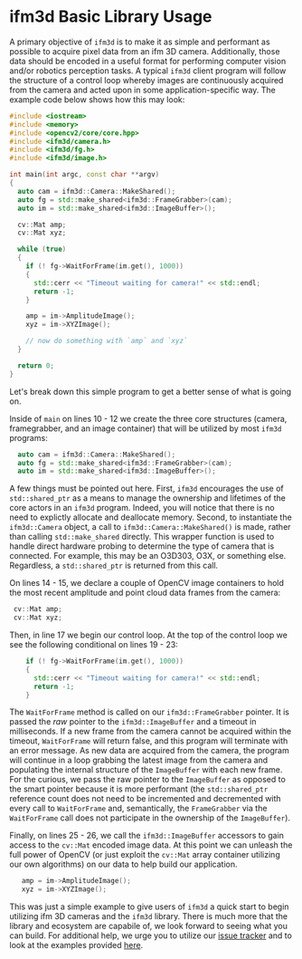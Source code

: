 
ifm3d Basic Library Usage
=========================

A primary objective of `ifm3d` is to make it as simple and performant as
possible to acquire pixel data from an ifm 3D camera. Additionally, those data
should be encoded in a useful format for performing computer vision and/or
robotics perception tasks. A typical `ifm3d` client program will follow the
structure of a control loop whereby images are continuously acquired from the
camera and acted upon in some application-specific way. The example code below
shows how this may look:

```c++
#include <iostream>
#include <memory>
#include <opencv2/core/core.hpp>
#include <ifm3d/camera.h>
#include <ifm3d/fg.h>
#include <ifm3d/image.h>

int main(int argc, const char **argv)
{
  auto cam = ifm3d::Camera::MakeShared();
  auto fg = std::make_shared<ifm3d::FrameGrabber>(cam);
  auto im = std::make_shared<ifm3d::ImageBuffer>();

  cv::Mat amp;
  cv::Mat xyz;

  while (true)
  {
    if (! fg->WaitForFrame(im.get(), 1000))
    {
      std::cerr << "Timeout waiting for camera!" << std::endl;
      return -1;
    }

    amp = im->AmplitudeImage();
    xyz = im->XYZImage();

    // now do something with `amp` and `xyz`
  }

  return 0;
}
```

Let's break down this simple program to get a better sense of what is going on.

Inside of `main` on lines 10 - 12 we create the three core structures (camera,
framegrabber, and an image container)  that will be utilized by most `ifm3d`
programs:

```c++
  auto cam = ifm3d::Camera::MakeShared();
  auto fg = std::make_shared<ifm3d::FrameGrabber>(cam);
  auto im = std::make_shared<ifm3d::ImageBuffer>();
```

A few things must be pointed out here. First, `ifm3d` encourages the use of
`std::shared_ptr` as a means to manage the ownership and lifetimes of the core
actors in an `ifm3d` program. Indeed, you will notice that there is no need to
explictly allocate and deallocate memory. Second, to instantiate the
`ifm3d::Camera` object, a call to `ifm3d::Camera::MakeShared()` is made, rather
than calling `std::make_shared` directly. This wrapper function is used to
handle direct hardware probing to determine the type of camera that is
connected. For example, this may be an O3D303, O3X, or something
else. Regardless, a `std::shared_ptr` is returned from this call.

On lines 14 - 15, we declare a couple of OpenCV image containers to hold the
most recent amplitude and point cloud data frames from the camera:

```c++
 cv::Mat amp;
 cv::Mat xyz;
```

Then, in line 17 we begin our control loop. At the top of the control loop we
see the following conditional on lines 19 - 23:

```c++
    if (! fg->WaitForFrame(im.get(), 1000))
    {
      std::cerr << "Timeout waiting for camera!" << std::endl;
      return -1;
    }
```

The `WaitForFrame` method is called on our `ifm3d::FrameGrabber` pointer. It is
passed the *raw* pointer to the `ifm3d::ImageBuffer` and a timeout in
milliseconds. If a new frame from the camera cannot be acquired within the
timeout, `WaitForFrame` will return false, and this program will terminate with
an error message. As new data are acquired from the camera, the program will
continue in a loop grabbing the latest image from the camera and populating the
internal structure of the `ImageBuffer` with each new frame. For the curious,
we pass the raw pointer to the `ImageBuffer` as opposed to the smart pointer
because it is more performant (the `std::shared_ptr` reference count does not
need to be incremented and decremented with every call to `WaitForFrame` and,
semantically, the `FrameGrabber` via the `WaitForFrame` call does not
participate in the ownership of the `ImageBuffer`).

Finally, on lines 25 - 26, we call the `ifm3d::ImageBuffer` accessors to gain
access to the `cv::Mat` encoded image data. At this point we can unleash the
full power of OpenCV (or just exploit the `cv::Mat` array container utilizing
our own algorithms) on our data to help build our application.

```c++
   amp = im->AmplitudeImage();
   xyz = im->XYZImage();
```

This was just a simple example to give users of `ifm3d` a quick start to begin
utilizing ifm 3D cameras and the `ifm3d` library. There is much more that the
library and ecosystem are capabile of, we look forward to seeing what you can
build. For additional help, we urge you to utilize our
[issue tracker](https://github.com/lovepark/ifm3d/issues) and to look at the
examples provided [here](https://github.com/lovepark/ifm3d-examples).
